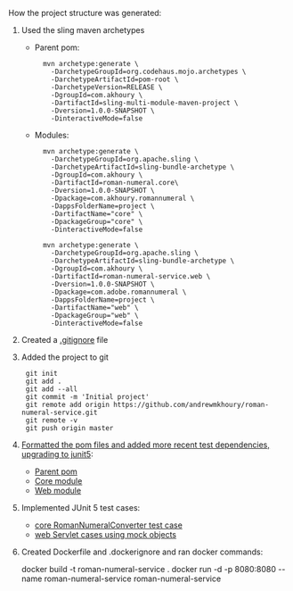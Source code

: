 
How the project structure was generated:

1. Used the sling maven archetypes
	* Parent pom:
		
			mvn archetype:generate \
			  -DarchetypeGroupId=org.codehaus.mojo.archetypes \
			  -DarchetypeArtifactId=pom-root \
			  -DarchetypeVersion=RELEASE \
			  -DgroupId=com.akhoury \
			  -DartifactId=sling-multi-module-maven-project \
			  -Dversion=1.0.0-SNAPSHOT \
			  -DinteractiveMode=false
			  
	* Modules:
		
			mvn archetype:generate \
			  -DarchetypeGroupId=org.apache.sling \
			  -DarchetypeArtifactId=sling-bundle-archetype \
			  -DgroupId=com.akhoury \
			  -DartifactId=roman-numeral.core\
			  -Dversion=1.0.0-SNAPSHOT \
			  -Dpackage=com.akhoury.romannumeral \
			  -DappsFolderName=project \
			  -DartifactName="core" \
			  -DpackageGroup="core" \
			  -DinteractiveMode=false

			mvn archetype:generate \
			  -DarchetypeGroupId=org.apache.sling \
			  -DarchetypeArtifactId=sling-bundle-archetype \
			  -DgroupId=com.akhoury \
			  -DartifactId=roman-numeral-service.web \
			  -Dversion=1.0.0-SNAPSHOT \
			  -Dpackage=com.adobe.romannumeral \
			  -DappsFolderName=project \
			  -DartifactName="web" \
			  -DpackageGroup="web" \
			  -DinteractiveMode=false

2. Created a [.gitignore](.gitignore) file
3. Added the project to git

		git init
		git add .
		git add --all
		git commit -m 'Initial project'
		git remote add origin https://github.com/andrewmkhoury/roman-numeral-service.git
		git remote -v
		git push origin master

3. [Formatted the pom files and added more recent test dependencies, upgrading to junit5](https://github.com/andrewmkhoury/roman-numeral-service/commit/80c8acddeee80f6e59c02f6356df06a9390542ac):
	* [Parent pom](https://github.com/andrewmkhoury/roman-numeral-service/blob/9eeb73083999f2f64e0ce8bf9cf1cf106b95cbb5/pom.xml#L80)
	* [Core module](https://github.com/andrewmkhoury/roman-numeral-service/blob/9eeb73083999f2f64e0ce8bf9cf1cf106b95cbb5/roman-numeral-service.core/pom.xml#L117)
	* [Web module](https://github.com/andrewmkhoury/roman-numeral-service/blob/master/roman-numeral-service.web/pom.xml#L122)

4. Implemented JUnit 5 test cases:
	* [core RomanNumeralConverter test case](https://github.com/andrewmkhoury/roman-numeral-service/commit/6a113031e6a0528e4a82ccaa57447aa750e707ee)
	* [web Servlet cases using mock objects](https://github.com/andrewmkhoury/roman-numeral-service/commit/6a113031e6a0528e4a82ccaa57447aa750e707ee)
	
5. Created Dockerfile and .dockerignore and ran docker commands:
	
	docker build -t roman-numeral-service .
	docker run -d -p 8080:8080 --name roman-numeral-service roman-numeral-service
	

